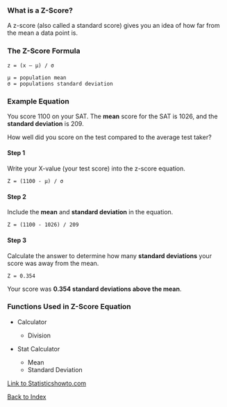 ### What is a Z-Score?

 A z-score (also called a standard score) gives you an idea of how far from the mean a data point is.
 
### The Z-Score Formula

    z = (x – μ) / σ
    
    μ = population mean
    σ = populations standard deviation

### Example Equation

You score 1100 on your SAT.  The **mean** score for the SAT is 1026, and the **standard deviation** is 209.

How well did you score on the test compared to the average test taker?

#### Step 1
Write your X-value (your test score) into the z-score equation.
    
    Z = (1100 - μ) / σ
    
#### Step 2
Include the **mean** and **standard deviation** in the equation.

    Z = (1100 - 1026) / 209
    
#### Step 3
Calculate the answer to determine how many **standard deviations** your score was away from the mean.

    Z = 0.354
  
Your score was **0.354 standard deviations above the mean**.

### Functions Used in Z-Score Equation

 * Calculator
   * Division
   
 * Stat Calculator
   * Mean
   * Standard Deviation 


[Link to Statisticshowto.com](https://www.statisticshowto.com/probability-and-statistics/z-score/)

[Back to Index](README.md)
